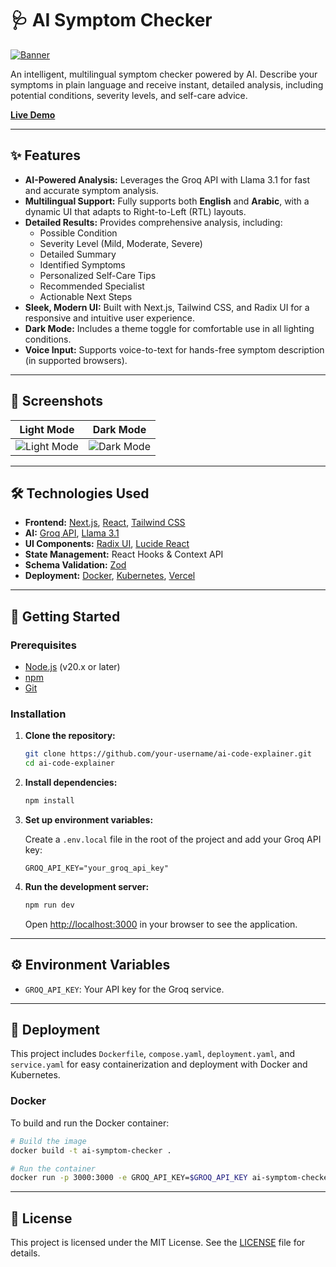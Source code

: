 # 🩺 AI Symptom Checker

[![Banner](./public/banner.png)](https://ai-symptom-checker.vercel.app/)

An intelligent, multilingual symptom checker powered by AI. Describe your symptoms in plain language and receive instant, detailed analysis, including potential conditions, severity levels, and self-care advice.

[**Live Demo**](https://ai-symptom-checker.vercel.app/)

---

## ✨ Features

-   **AI-Powered Analysis:** Leverages the Groq API with Llama 3.1 for fast and accurate symptom analysis.
-   **Multilingual Support:** Fully supports both **English** and **Arabic**, with a dynamic UI that adapts to Right-to-Left (RTL) layouts.
-   **Detailed Results:** Provides comprehensive analysis, including:
    -   Possible Condition
    -   Severity Level (Mild, Moderate, Severe)
    -   Detailed Summary
    -   Identified Symptoms
    -   Personalized Self-Care Tips
    -   Recommended Specialist
    -   Actionable Next Steps
-   **Sleek, Modern UI:** Built with Next.js, Tailwind CSS, and Radix UI for a responsive and intuitive user experience.
-   **Dark Mode:** Includes a theme toggle for comfortable use in all lighting conditions.
-   **Voice Input:** Supports voice-to-text for hands-free symptom description (in supported browsers).

---

## 📸 Screenshots

| Light Mode                               | Dark Mode                                |
| ---------------------------------------- | ---------------------------------------- |
| ![Light Mode](./public/screenshot-1.png) | ![Dark Mode](./public/screenshot-2.png)   |

---

## 🛠️ Technologies Used

-   **Frontend:** [Next.js](https://nextjs.org/), [React](https://reactjs.org/), [Tailwind CSS](https://tailwindcss.com/)
-   **AI:** [Groq API](https://groq.com/), [Llama 3.1](https://llama.meta.com/llama3/)
-   **UI Components:** [Radix UI](https://www.radix-ui.com/), [Lucide React](https://lucide.dev/)
-   **State Management:** React Hooks & Context API
-   **Schema Validation:** [Zod](https://zod.dev/)
-   **Deployment:** [Docker](https://www.docker.com/), [Kubernetes](https://kubernetes.io/), [Vercel](https://vercel.com/)

---

## 🚀 Getting Started

### Prerequisites

-   [Node.js](https://nodejs.org/en/) (v20.x or later)
-   [npm](https://www.npmjs.com/)
-   [Git](https://git-scm.com/)

### Installation

1.  **Clone the repository:**

    ```bash
    git clone https://github.com/your-username/ai-code-explainer.git
    cd ai-code-explainer
    ```

2.  **Install dependencies:**

    ```bash
    npm install
    ```

3.  **Set up environment variables:**

    Create a `.env.local` file in the root of the project and add your Groq API key:

    ```env
    GROQ_API_KEY="your_groq_api_key"
    ```

4.  **Run the development server:**

    ```bash
    npm run dev
    ```

    Open [http://localhost:3000](http://localhost:3000) in your browser to see the application.

---

## ⚙️ Environment Variables

-   `GROQ_API_KEY`: Your API key for the Groq service.

---

## 🐳 Deployment

This project includes `Dockerfile`, `compose.yaml`, `deployment.yaml`, and `service.yaml` for easy containerization and deployment with Docker and Kubernetes.

### Docker

To build and run the Docker container:

```bash
# Build the image
docker build -t ai-symptom-checker .

# Run the container
docker run -p 3000:3000 -e GROQ_API_KEY=$GROQ_API_KEY ai-symptom-checker
```

---

## 📄 License

This project is licensed under the MIT License. See the [LICENSE](LICENSE) file for details.
